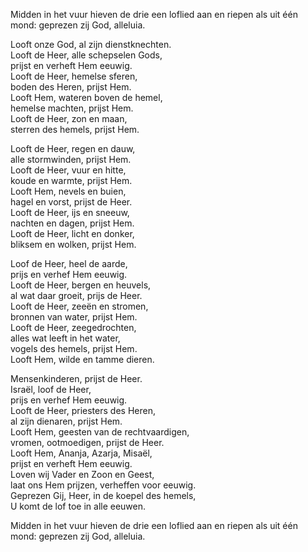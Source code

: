 Midden in het vuur hieven de drie een loflied aan en riepen als uit één
mond: geprezen zij God, alleluia.

Looft onze God, al zijn dienstknechten.  
Looft de Heer, alle schepselen Gods,  
prijst en verheft Hem eeuwig.  
Looft de Heer, hemelse sferen,  
boden des Heren, prijst Hem.  
Looft Hem, wateren boven de hemel,  
hemelse machten, prijst Hem.  
Looft de Heer, zon en maan,  
sterren des hemels, prijst Hem.

Looft de Heer, regen en dauw,  
alle stormwinden, prijst Hem.  
Looft de Heer, vuur en hitte,  
koude en warmte, prijst Hem.  
Looft Hem, nevels en buien,  
hagel en vorst, prijst de Heer.  
Looft de Heer, ijs en sneeuw,  
nachten en dagen, prijst Hem.  
Looft de Heer, licht en donker,  
bliksem en wolken, prijst Hem.

Loof de Heer, heel de aarde,  
prijs en verhef Hem eeuwig.  
Looft de Heer, bergen en heuvels,  
al wat daar groeit, prijs de Heer.  
Looft de Heer, zeeën en stromen,  
bronnen van water, prijst Hem.  
Looft de Heer, zeegedrochten,  
alles wat leeft in het water,  
vogels des hemels, prijst Hem.  
Looft Hem, wilde en tamme dieren.

Mensenkinderen, prijst de Heer.  
Israël, loof de Heer,  
prijs en verhef Hem eeuwig.  
Looft de Heer, priesters des Heren,  
al zijn dienaren, prijst Hem.  
Looft Hem, geesten van de rechtvaardigen,  
vromen, ootmoedigen, prijst de Heer.  
Looft Hem, Ananja, Azarja, Misaël,  
prijst en verheft Hem eeuwig.  
Loven wij Vader en Zoon en Geest,  
laat ons Hem prijzen, verheffen voor eeuwig.  
Geprezen Gij, Heer, in de koepel des hemels,  
U komt de lof toe in alle eeuwen.

Midden in het vuur hieven de drie een loflied aan en riepen als uit één
mond: geprezen zij God, alleluia.
